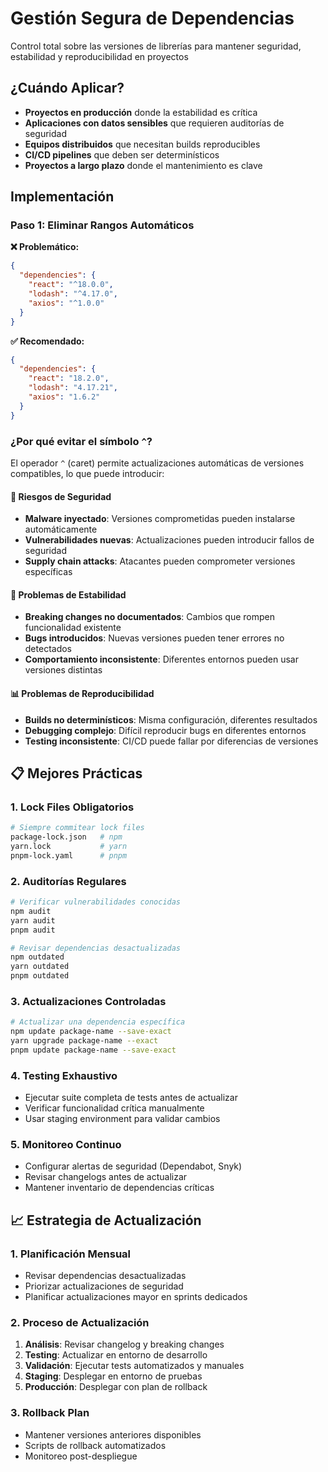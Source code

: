 # Gestión Segura de Dependencias

Control total sobre las versiones de librerías para mantener seguridad, estabilidad y reproducibilidad en proyectos

## ¿Cuándo Aplicar?

- **Proyectos en producción** donde la estabilidad es crítica
- **Aplicaciones con datos sensibles** que requieren auditorías de seguridad  
- **Equipos distribuidos** que necesitan builds reproducibles
- **CI/CD pipelines** que deben ser determinísticos
- **Proyectos a largo plazo** donde el mantenimiento es clave

## Implementación

### Paso 1: Eliminar Rangos Automáticos

**❌ Problemático:**
```json
{
  "dependencies": {
    "react": "^18.0.0",
    "lodash": "^4.17.0", 
    "axios": "^1.0.0"
  }
}
```

**✅ Recomendado:**
```json
{
  "dependencies": {
    "react": "18.2.0",
    "lodash": "4.17.21",
    "axios": "1.6.2"
  }
}
```

### ¿Por qué evitar el símbolo `^`?

El operador `^` (caret) permite actualizaciones automáticas de versiones compatibles, lo que puede introducir:

#### 🚨 Riesgos de Seguridad
- **Malware inyectado**: Versiones comprometidas pueden instalarse automáticamente
- **Vulnerabilidades nuevas**: Actualizaciones pueden introducir fallos de seguridad
- **Supply chain attacks**: Atacantes pueden comprometer versiones específicas

#### 🐛 Problemas de Estabilidad
- **Breaking changes no documentados**: Cambios que rompen funcionalidad existente
- **Bugs introducidos**: Nuevas versiones pueden tener errores no detectados
- **Comportamiento inconsistente**: Diferentes entornos pueden usar versiones distintas

#### 📊 Problemas de Reproducibilidad
- **Builds no determinísticos**: Misma configuración, diferentes resultados
- **Debugging complejo**: Difícil reproducir bugs en diferentes entornos
- **Testing inconsistente**: CI/CD puede fallar por diferencias de versiones

## 📋 Mejores Prácticas

### 1. Lock Files Obligatorios
```bash
# Siempre commitear lock files
package-lock.json   # npm
yarn.lock           # yarn
pnpm-lock.yaml      # pnpm
```

### 2. Auditorías Regulares
```bash
# Verificar vulnerabilidades conocidas
npm audit
yarn audit
pnpm audit

# Revisar dependencias desactualizadas
npm outdated
yarn outdated
pnpm outdated
```

### 3. Actualizaciones Controladas
```bash
# Actualizar una dependencia específica
npm update package-name --save-exact
yarn upgrade package-name --exact
pnpm update package-name --save-exact
```

### 4. Testing Exhaustivo
- Ejecutar suite completa de tests antes de actualizar
- Verificar funcionalidad crítica manualmente
- Usar staging environment para validar cambios

### 5. Monitoreo Continuo
- Configurar alertas de seguridad (Dependabot, Snyk)
- Revisar changelogs antes de actualizar
- Mantener inventario de dependencias críticas

## 📈 Estrategia de Actualización

### 1. Planificación Mensual
- Revisar dependencias desactualizadas
- Priorizar actualizaciones de seguridad
- Planificar actualizaciones mayor en sprints dedicados

### 2. Proceso de Actualización
1. **Análisis**: Revisar changelog y breaking changes
2. **Testing**: Actualizar en entorno de desarrollo
3. **Validación**: Ejecutar tests automatizados y manuales
4. **Staging**: Desplegar en entorno de pruebas
5. **Producción**: Desplegar con plan de rollback

### 3. Rollback Plan
- Mantener versiones anteriores disponibles
- Scripts de rollback automatizados
- Monitoreo post-despliegue
